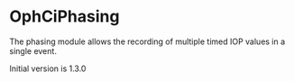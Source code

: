 OphCiPhasing
============

The phasing module allows the recording of multiple timed IOP values in a single event.

Initial version is 1.3.0
